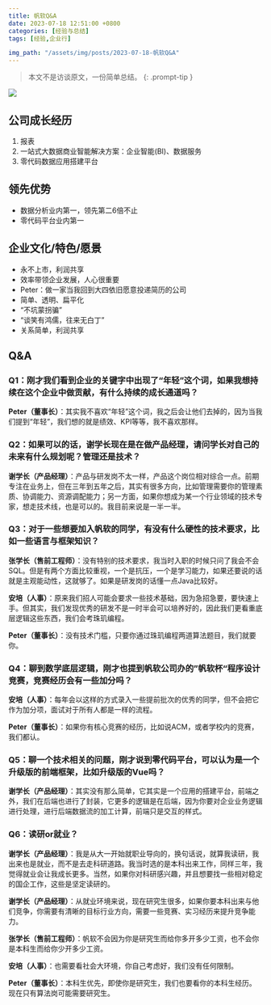 ```yaml
---
title: 帆软Q&A
date: 2023-07-18 12:51:00 +0800
categories: [经验与总结]
tags: [经验,企业行]

img_path: "/assets/img/posts/2023-07-18-帆软Q&A"
---
```


> 本文不是访谈原文，一份简单总结。
{: .prompt-tip }

![](together.jpg)

## 公司成长经历

1. 报表
2. 一站式大数据商业智能解决方案：企业智能(BI)、数据服务
3. 零代码数据应用搭建平台

## 领先优势

- 数据分析业内第一，领先第二6倍不止
- 零代码平台业内第一

## 企业文化/特色/愿景

- 永不上市，利润共享
- 效率带领企业发展，人心很重要
- Peter：做一家当我回到大四依旧愿意投递简历的公司
- 简单、透明、扁平化
- “不坑蒙拐骗”
- “谈笑有鸿儒，往来无白丁”
- 关系简单，利润共享

## Q&A

### Q1：刚才我们看到企业的关键字中出现了“年轻”这个词，如果我想持续在这个企业中做贡献，有什么持续的成长通道吗？

**Peter（董事长）**：其实我不喜欢“年轻”这个词，我之后会让他们去掉的，因为当我们提到“年轻”，我们想的就是绩效、KPI等等，我不喜欢那样。

### Q2：如果可以的话，谢学长现在是在做产品经理，请问学长对自己的未来有什么规划呢？管理还是技术？

**谢学长（产品经理）**：产品与研发岗不太一样，产品这个岗位相对综合一点。前期专注在业务上，但在三年到五年之后，其实有很多方向，比如管理需要你的管理素质、协调能力、资源调配能力；另一方面，如果你想成为某一个行业领域的技术专家，想走技术线，也是可以的。我目前来说是一半一半。

### Q3：对于一些想要加入帆软的同学，有没有什么硬性的技术要求，比如一些语言与框架知识？

**张学长（售前工程师）**：没有特别的技术要求，我当时入职的时候只问了我会不会SQL。但是有两个方面比较重视，一个是抗压，一个是学习能力，如果还要说的话就是主观能动性，这就够了。如果是研发岗的话懂一点Java比较好。

**安培（人事）**：原来我们招人可能会要求一些技术基础，因为急招急要，要快速上手。但其实，我们发现优秀的研发不是一时半会可以培养好的，因此我们更看重底层逻辑这些东西，我们会考珠玑编程。

**Peter（董事长）**：没有技术门槛，只要你通过珠玑编程两道算法题目，我们就要你。

### Q4：聊到数学底层逻辑，刚才也提到帆软公司办的”帆软杯“程序设计竞赛，竞赛经历会有一些加分吗？

**安培（人事）**：每年会以这样的方式录入一些提前批次的优秀的同学，但不会把它作为加分项，面试对于所有人都是一样的流程。

**Peter（董事长）**：如果你有核心竞赛的经历，比如说ACM，或者学校内的竞赛，我们都认。

### Q5：聊一个技术相关的问题，刚才说到零代码平台，可以认为是一个升级版的前端框架，比如升级版的Vue吗？

**谢学长（产品经理）**：其实没有那么简单，它其实是一个应用的搭建平台，前端之外，我们在后端也进行了封装，它更多的逻辑是在后端，因为你要对企业业务逻辑进行处理，进行后端数据流的加工计算，前端只是交互的样式。

### Q6：读研or就业？

**谢学长（产品经理）**：我是从大一开始就职业导向的，换句话说，就算我读研，我出来也是就业，而不是去走科研道路。我当时选的是本科出来工作，同样三年，我觉得就业会让我成长更多。当然，如果你对科研感兴趣，并且想要找一些相对稳定的国企工作，这些是坚定读研的。

**谢学长（产品经理）**：从就业环境来说，现在研究生很多，如果你要本科出来与他们竞争，你需要有清晰的目标行业方向，需要一些竞赛、实习经历来提升竞争能力。

**张学长（售前工程师）**：帆软不会因为你是研究生而给你多开多少工资，也不会你是本科生而给你少开多少工资。

**安培（人事）**：也需要看社会大环境，你自己考虑好，我们没有任何限制。

**Peter（董事长）**：本科生优先，即使你是研究生，我们也要看你的本科生经历。现在只有算法岗可能需要研究生。